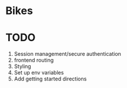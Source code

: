 # Bikes

# TODO
1. Session management/secure authentication
2. frontend routing
3. Styling
4. Set up env variables
5. Add getting started directions
